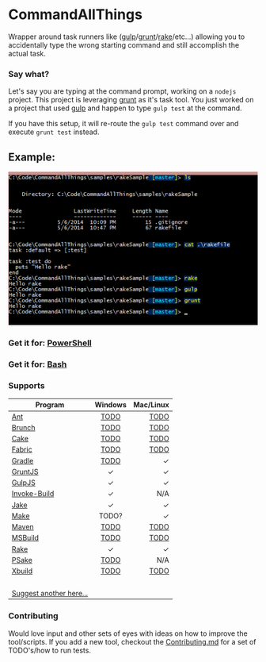 CommandAllThings
================

Wrapper around task runners like ([gulp](http://gulpjs.com/)/[grunt](http://gruntjs.com)/[rake](http://rake.rubyforge.org/)/etc...) allowing you to accidentally type the wrong starting command and still accomplish the actual task.

### Say what?

Let's say you are typing at the command prompt, working on a `nodejs` project. This project is leveraging [grunt](gruntjs.com) as it's task tool. You just worked on a project that used [gulp](http://gulpjs.com/) and happen to type `gulp test` at the command.

If you have this setup, it will re-route the `gulp test` command over and execute `grunt test` instead.

## Example:

![sample rake task](assets/SampleRakeCommand.png)

### Get it for: [PowerShell](PowerShell/)

### Get it for: [Bash](bash/)

### Supports

| Program        | Windows           | Mac/Linux  |
| ------------- |:-------------:| -----:|
| [Ant](http://ant.apache.org/) | [TODO](https://github.com/staxmanade/CommandAllThings/issues/6) | [TODO](https://github.com/staxmanade/CommandAllThings/issues/6) |
| [Brunch](http://brunch.io/) | [TODO](https://github.com/staxmanade/CommandAllThings/issues/7) | [TODO](https://github.com/staxmanade/CommandAllThings/issues/7) |
| [Cake](http://sourceforge.net/apps/trac/cake-build) | [TODO](https://github.com/staxmanade/CommandAllThings/issues/8) | [TODO](https://github.com/staxmanade/CommandAllThings/issues/8) |
| [Fabric](http://www.fabfile.org/) | [TODO](https://github.com/staxmanade/CommandAllThings/issues/9) | [TODO](https://github.com/staxmanade/CommandAllThings/issues/9) |
| [Gradle](http://www.gradle.org/) | [TODO](https://github.com/staxmanade/CommandAllThings/issues/10) | &#10003; |
| [GruntJS](http://gruntjs.com) | &#10003; | &#10003; |
| [GulpJS](http://gulpjs.com) | &#10003; | &#10003; |
| [Invoke-Build](https://github.com/nightroman/Invoke-Build) | &#10003; | N/A |
| [Jake](https://github.com/mde/jake) | &#10003; | &#10003; |
| [Make](http://en.wikipedia.org/wiki/Make_(software)) | TODO? | &#10003; |
| [Maven](http://maven.apache.org/) | [TODO](https://github.com/staxmanade/CommandAllThings/issues/11) | [TODO](https://github.com/staxmanade/CommandAllThings/issues/11) |
| [MSBuild](http://www.gradle.org/) | [TODO](https://github.com/staxmanade/CommandAllThings/issues/16) | [TODO](https://github.com/staxmanade/CommandAllThings/issues/16) |
| [Rake](http://rake.rubyforge.org/) | &#10003; | &#10003; |
| [PSake](https://github.com/psake/psake) | [TODO](https://github.com/staxmanade/CommandAllThings/issues/12) | N/A |
| [Xbuild](http://www.gradle.org/) | [TODO](https://github.com/staxmanade/CommandAllThings/issues/15) | [TODO](https://github.com/staxmanade/CommandAllThings/issues/15) |
| &nbsp; |  |  |
| [Suggest another here...](https://github.com/staxmanade/CommandAllThings/issues/new) |  |  |

### Contributing

Would love input and other sets of eyes with ideas on how to improve the tool/scripts. If you add a new tool, checkout the [Contributing.md](Contributing.md) for a set of TODO's/how to run tests.
